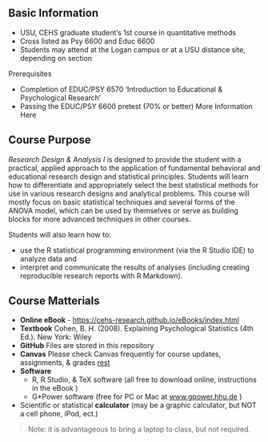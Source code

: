 **Basic Information**
---------------------------------------
* USU, CEHS graduate student’s 1st course in quantitative methods
* Cross listed as Psy 6600 and Educ 6600
* Students may attend at the Logan campus or at a USU distance site, depending on section

Prerequisites
* Completion of EDUC/PSY 6570 ‘Introduction to Educational & Psychological Research’
* Passing the EDUC/PSY 6600 pretest (70% or better) More Information Here


**Course Purpose**
---------------------------------------
*Research Design & Analysis I* is designed to provide the student with a practical, applied approach to the application of fundamental behavioral and educational research design and statistical principles. Students will learn how to differentiate and appropriately select the best statistical methods for use in various research designs and analytical problems. This course will mostly focus on basic statistical techniques and several forms of the ANOVA model, which can be used by themselves or serve as building blocks for more advanced techniques in other courses.

Students will also learn how to:
* use the R statistical programming environment (via the R Studio IDE) to analyze data and
* interpret and communicate the results of analyses (including creating reproducible research reports with R Markdown).


**Course Matterials**
---------------------------------------
* **Online eBook** - https://cehs-research.github.io/eBooks/index.html
* **Textbook** Cohen, B. H. (2008). Explaining Psychological Statistics (4th Ed.). New York: Wiley
* **GitHub** Files are stored in this repository
* **Canvas** Please check Canvas frequently for course updates, assignments, & grades [rest](https://login.usu.edu/cas/login?service=https%3a%2f%2fmy.usu.edu%2f)
* **Software**
    + R, R Studio, & TeX software (all free to download online, instructions in the eBook )
    +  G*Power software (free for PC or Mac at www.gpower.hhu.de )
* Scientific or statistical **calculator** (may be a graphic calculator, but NOT a cell phone, iPod, ect.)

> Note: it is advantageous to bring a laptop to class, but not required.

